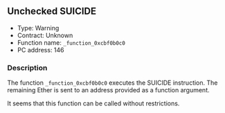 

## Unchecked SUICIDE

- Type: Warning
- Contract: Unknown
- Function name: `_function_0xcbf0b0c0`
- PC address: 146



### Description

The function `_function_0xcbf0b0c0` executes the SUICIDE instruction. The remaining Ether is sent to an address provided as a function argument.

It seems that this function can be called without restrictions.
